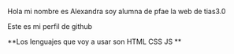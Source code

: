 Hola mi nombre es Alexandra soy alumna de pfae la web de tias3.0

Este es mi perfil de github

**Los lenguajes que voy a usar son HTML CSS JS **

